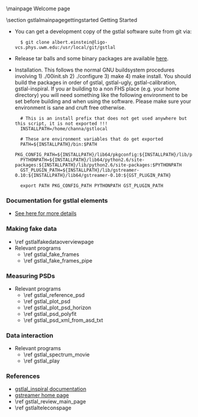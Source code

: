 \mainpage Welcome page

\section gstlalmainpagegettingstarted Getting Started

- You can get a development copy of the gstlal software suite from git via:

		$ git clone albert.einstein@ligo-vcs.phys.uwm.edu:/usr/local/git/gstlal

- Release tar balls and some binary packages are available <a href=https://www.lsc-group.phys.uwm.edu/daswg/download/repositories.html>here</a>.

- Installation.  This follows the normal GNU buildsystem procedures involving 1) ./00init.sh 2) ./configure 3) make 4) make install.  You should build the packages in order of gstlal, gstlal-ugly, gstlal-calibration, gstlal-inspiral.  If you ar building to a non FHS place (e.g. your home directory) you will need something like the following environment to be set before building and when using the software.  Please make sure your environment is sane and cruft free otherwise.

		# This is an install prefix that does not get used anywhere but this script, it is not exported !!!
		INSTALLPATH=/home/channa/gstlocal

		# These are environment variables that do get exported
		PATH=${INSTALLPATH}/bin:$PATH
		PKG_CONFIG_PATH=${INSTALLPATH}/lib64/pkgconfig:${INSTALLPATH}/lib/pkgconfig:$PKG_CONFIG_PATH
		PYTHONPATH=${INSTALLPATH}/lib64/python2.6/site-packages:${INSTALLPATH}/lib/python2.6/site-packages:$PYTHONPATH
		GST_PLUGIN_PATH=${INSTALLPATH}/lib/gstreamer-0.10:${INSTALLPATH}/lib64/gstreamer-0.10:${GST_PLUGIN_PATH}

		export PATH PKG_CONFIG_PATH PYTHONPATH GST_PLUGIN_PATH

### Documentation for gstlal elements

- <a href="@gstlalgtkdoc/">See here for more details</a>

### Making fake data

- \ref gstlalfakedataoverviewpage
- Relevant programs
  - \ref gstlal_fake_frames
  - \ref gstlal_fake_frames_pipe

### Measuring PSDs

- Relevant programs
  - \ref gstlal_reference_psd
  - \ref gstlal_plot_psd
  - \ref gstlal_plot_psd_horizon
  - \ref gstlal_psd_polyfit
  - \ref gstlal_psd_xml_from_asd_txt

### Data interaction

- Relevant programs
  - \ref gstlal_spectrum_movie
  - \ref gstlal_play

### References
- <a href=@gstlalinspiraldoc> gstlal_inspiral documentation</a>
- <a href=http://gstreamer.freedesktop.org/> gstreamer home page </a>
- \ref gstlal_review_main_page
- \ref gstlalteleconspage
